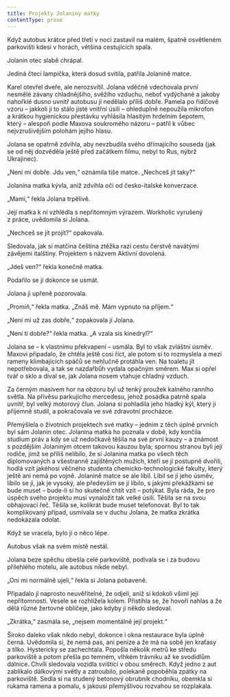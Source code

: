 ```yaml
---
title: Projekty Jolaniny matky
contentType: prose
---
```


Když autobus krátce před třetí v noci zastavil na malém, špatně osvětleném parkovišti kdesi v horách, většina cestujících spala.

Jolanin otec slabě chrápal.

Jediná čtecí lampička, která dosud svítila, patřila Jolanině matce.

Karel otevřel dveře, ale nerozsvítil. Jolana vděčně vdechovala první nesmělé závany chladnějšího, svěžího vzduchu, neboť vydýchané a jakoby nahořklé dusno uvnitř autobusu jí nedělalo příliš dobře. Pamela po řidičově vzoru – jakkoli ji to stálo jisté vnitřní úsilí – ohleduplně nepoužila mikrofon a krátkou hygienickou přestávku vyhlásila hlasitým hrdelním šepotem, který – alespoň podle Maxova soukromého názoru – patřil k vůbec nejvzrušivějším polohám jejího hlasu.

Jolana se opatrně zdvihla, aby nevzbudila svého dřímajícího souseda (jak se od něj dozvěděla ještě před začátkem filmu, nebyl to Rus, nýbrž Ukrajinec).

„Není mi dobře. Jdu ven,“ oznámila tiše matce. „Nechceš jít taky?“

Jolanina matka kývla, aniž zdvihla oči od česko-italské konver­zace.

„Mami,“ řekla Jolana trpělivě.

Její matka k ní vzhlédla s nepřítomným výrazem. Workholic vyrušený z práce, uvědomila si Jolana.

„Nechceš se jít projít?“ opakovala.

Sledovala, jak si matčina čeština ztěžka razí cestu čerstvě navátými závějemi italštiny. Projektem s názvem Aktivní dovolená.

„Jdeš ven?“ řekla konečně matka.

Podařilo se jí dokonce se usmát.

Jolana ji upřeně pozorovala.

„Promiň,“ řekla matka. „Znáš mě. Mám vypnuto na příjem.“

„Není mi už zas dobře,“ zopakovala jí Jolana.

„Není ti dobře?“ řekla matka. „A vzala sis kinedryl?“

Jolana se – k vlastnímu překvapení – usmála. Byl to však zvláštní úsměv. Maxovi připadalo, že chtěla ještě cosi říct, ale potom si to rozmyslela a mezi rameny klimbajících spáčů se nehlučně protáhla ven. Na toaletu jít nepotřebovala, a tak se nazdařbůh vydala opačným směrem. Max si opřel tvář o sklo a díval se, jak Jolana nosem vtahuje chladný vzduch.

Za černým masivem hor na obzoru byl už tenký proužek kalného ranního světla. Na přívěsu parkujícího mercedesu, jehož posádka patrně spala uvnitř, byl velký motorový člun. Jolana si pohladila jeho hladký kýl, který ji příjemně studil, a pokračovala ve své zdravotní procházce.

Přemýšlela o životních projektech své matky – jedním z těch úplně prvních byl sám Jolanin otec. Jolanina matka ho poznala v době, kdy končila studium práv a kdy se už nedočkavě těšila na své první kauzy – a známost s pozdějším Jolaniným otcem takovou kauzou byla; spornou stranou byli její rodiče, jimž se příliš nelíbilo, že si Jolanina matka po všech těch diplomovaných a všestranně zajištěných mužích, kteří se jí postupně dvořili, hodlá vzít jakéhosi věčného studenta chemicko-technologické fakulty, který ještě ani nemá po vojně. Jolanině matce se ale líbil. Líbil se jí jeho úsměv, líbilo se jí, jak je vysoký, ale především se jí líbilo, s jakými překážkami se bude muset – bude-li si ho skutečně chtít vzít – potýkat. Byla ráda, že pro úspěch svého projektu musí vynaložit tak velké úsilí. Těšila se na svou obhajovací řeč. Těšila se, kolikrát bude muset telefonovat. Byl to tak komplikovaný případ, usmívala se v duchu Jolana, že matka zkrátka nedokázala odolat.

Když se vracela, bylo jí o něco lépe.

Autobus však na svém místě nestál.

Jolana beze spěchu obešla celé parkoviště, podívala se i za budovu přilehlého motelu, ale autobus nikde nebyl.

„Oni mi normálně ujeli,“ řekla si Jolana pobaveně.

Připadalo jí naprosto neuvěřitelné, že odjeli, aniž si kdokoli všiml její nepřítomnosti. Vesele se rozhlížela kolem. Přistihla se, že hovoří nahlas a že dělá různé žertovné obličeje, jako kdyby ji někdo sledoval.

„Zkrátka,“ zasmála se, „nejsem momentálně její projekt.“

Široko daleko však nikdo nebyl, dokonce i okna restaurace byla úplně černá. Uvědomila si, že nemá pas, ani peníze a že má na sobě jen kraťasy a tílko. Hystericky se zachechtala. Popošla několik metrů ke středu parkoviště a potom přešla po temném, vlhkém trávníku až ke svodidlům dálnice. Chvíli sledovala vozidla svištící v obou směrech. Když jedno z aut zablikalo dálkovými světly a zatroubilo, polekaně popoběhla zpátky na parkoviště. Sedla si na studený betonový obrubník chodníku, obemkla si rukama ramena a pomalu, s jakousi přemýšlivou rozvahou se rozplakala.
